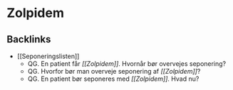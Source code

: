 # Zolpidem

## Backlinks
* [[Seponeringslisten]]
	* QG. En patient får *[[Zolpidem]]*. Hvornår bør overvejes seponering? 
	* QG. Hvorfor bør man overveje seponering af *[[Zolpidem]]*? 
	* QG. En patient bør seponeres med *[[Zolpidem]]*. Hvad nu?

<!-- {BearID:2DDBE161-D5BD-4A3D-B236-A154C1014000-17080-000037486AF11CF1} -->
